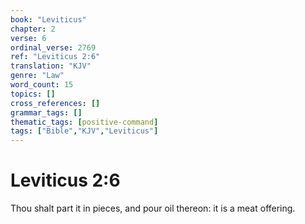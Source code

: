 ```yaml
---
book: "Leviticus"
chapter: 2
verse: 6
ordinal_verse: 2769
ref: "Leviticus 2:6"
translation: "KJV"
genre: "Law"
word_count: 15
topics: []
cross_references: []
grammar_tags: []
thematic_tags: [positive-command]
tags: ["Bible","KJV","Leviticus"]
---
```


# Leviticus 2:6

Thou shalt part it in pieces, and pour oil thereon: it is a meat offering.
